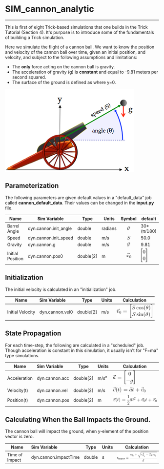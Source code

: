 # SIM\_cannon\_analytic

---

This is first of eight Trick-based simulations that one builds in the Trick
Tutorial (Section 4). It's purpose is to introduce some of the fundamentals
of building a Trick simulation.

Here we simulate the flight of a cannon ball. We want to know the position and
velocity of the cannon ball over time, given an initial position, and
velocity, and subject to the following assumptions and limitations:

* The **only** force acting on the cannon ball is gravity.
* The acceleration of gravity (g) is **constant** and equal to -9.81 meters per
  second squared.
* The surface of the ground is defined as where y=0.

![](images/CannonInit.png)

## Parameterization 
The following parameters are given default values in a "default_data" job called 
**cannon\_default\_data**. Their values can be changed in the **input.py** file.

| Name             | Sim Variable           | Type      | Units   |  Symbol                           | default |
|------------------|------------------------|-----------|---------|:---------------------------------:|---------|
| Barrel Angle     | dyn.cannon.init\_angle | double    | radians | ![theta](images/param_theta.png)  | 30*(&#x3C0;/180) |
| Speed            | dyn.cannon.init\_speed | double    | m/s     | ![speed](images/param_s.png)      | 50.0             |
| Gravity          | dyn.cannon.g           | double    | m/s     | ![g](images/param_g.png)          | 9.81            | 
| Initial Position | dyn.cannon.pos0        | double[2] | m       | ![x_0](images/init_position.png)  | ![](images/zero_vector.png) |

## Initialization
The initial velocity is calculated in an "initialization" job.

|     Name         | Sim Variable    | Type      | Units | Calculation                   |
|------------------|:----------------|-----------|-------|-------------------------------|
| Initial Velocity | dyn.cannon.vel0 | double[2] | m/s   | ![](images/init_velocity.png) |

## State Propagation
For each time-step, the following are calculated in a "scheduled" job. Though acceleration is
constant in this simulation, it usually isn't for "F=ma" type simulations.

|     Name         | Sim Variable   | Type      | Units     | Calculation                      |
|------------------|:---------------|-----------|-----------|----------------------------------|
| Acceleration     | dyn.cannon.acc | double[2] | m/s&#xB2; | ![](images/acceleration.png)     |
| Velocity(t)      | dyn.cannon.vel | double[2] | m/s       | ![](images/velocity_fn_of_t.png) |
| Position(t)      | dyn.cannon.pos | double[2] | m         | ![](images/position_fn_of_t.png) |

## Calculating When the Ball Impacts the Ground.
The cannon ball will impact the ground, when y-element of the position vector is zero.

|     Name         | Sim Variable          | Type   | Units | Calculation                    |
|------------------|:----------------------|--------|-------|--------------------------------|
| Time of Impact   | dyn.cannon.impactTime | double | s     | ![](images/time_of_impact.png) |

<!--
t_{\textrm{impact}} = \frac{ -v_{0_y} - \sqrt{v_{0_y}^2 - 2 g x_{0_y} }}{g}
-->

